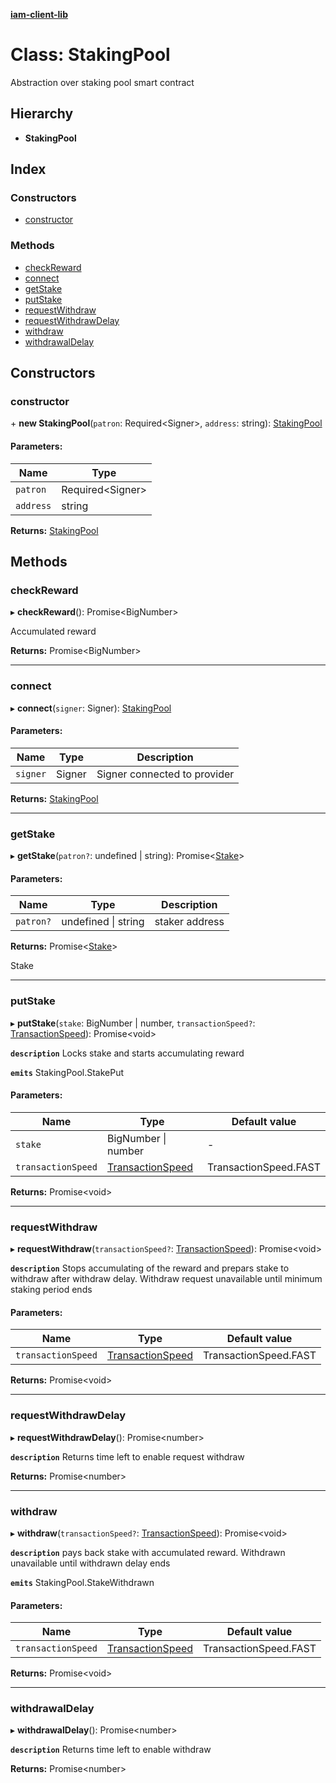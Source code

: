 **[iam-client-lib](../README.md)**

# Class: StakingPool

Abstraction over staking pool smart contract

## Hierarchy

* **StakingPool**

## Index

### Constructors

* [constructor](stakingpool.md#constructor)

### Methods

* [checkReward](stakingpool.md#checkreward)
* [connect](stakingpool.md#connect)
* [getStake](stakingpool.md#getstake)
* [putStake](stakingpool.md#putstake)
* [requestWithdraw](stakingpool.md#requestwithdraw)
* [requestWithdrawDelay](stakingpool.md#requestwithdrawdelay)
* [withdraw](stakingpool.md#withdraw)
* [withdrawalDelay](stakingpool.md#withdrawaldelay)

## Constructors

### constructor

\+ **new StakingPool**(`patron`: Required\<Signer>, `address`: string): [StakingPool](stakingpool.md)

#### Parameters:

Name | Type |
------ | ------ |
`patron` | Required\<Signer> |
`address` | string |

**Returns:** [StakingPool](stakingpool.md)

## Methods

### checkReward

▸ **checkReward**(): Promise\<BigNumber>

Accumulated reward

**Returns:** Promise\<BigNumber>

___

### connect

▸ **connect**(`signer`: Signer): [StakingPool](stakingpool.md)

#### Parameters:

Name | Type | Description |
------ | ------ | ------ |
`signer` | Signer | Signer connected to provider  |

**Returns:** [StakingPool](stakingpool.md)

___

### getStake

▸ **getStake**(`patron?`: undefined \| string): Promise\<[Stake](../globals.md#stake)>

#### Parameters:

Name | Type | Description |
------ | ------ | ------ |
`patron?` | undefined \| string | staker address |

**Returns:** Promise\<[Stake](../globals.md#stake)>

Stake

___

### putStake

▸ **putStake**(`stake`: BigNumber \| number, `transactionSpeed?`: [TransactionSpeed](../enums/transactionspeed.md)): Promise\<void>

**`description`** Locks stake and starts accumulating reward

**`emits`** StakingPool.StakePut

#### Parameters:

Name | Type | Default value |
------ | ------ | ------ |
`stake` | BigNumber \| number | - |
`transactionSpeed` | [TransactionSpeed](../enums/transactionspeed.md) | TransactionSpeed.FAST |

**Returns:** Promise\<void>

___

### requestWithdraw

▸ **requestWithdraw**(`transactionSpeed?`: [TransactionSpeed](../enums/transactionspeed.md)): Promise\<void>

**`description`** Stops accumulating of the reward and prepars stake to withdraw after withdraw delay.
Withdraw request unavailable until minimum staking period ends

#### Parameters:

Name | Type | Default value |
------ | ------ | ------ |
`transactionSpeed` | [TransactionSpeed](../enums/transactionspeed.md) | TransactionSpeed.FAST |

**Returns:** Promise\<void>

___

### requestWithdrawDelay

▸ **requestWithdrawDelay**(): Promise\<number>

**`description`** Returns time left to enable request withdraw

**Returns:** Promise\<number>

___

### withdraw

▸ **withdraw**(`transactionSpeed?`: [TransactionSpeed](../enums/transactionspeed.md)): Promise\<void>

**`description`** pays back stake with accumulated reward. Withdrawn unavailable until withdrawn delay ends

**`emits`** StakingPool.StakeWithdrawn

#### Parameters:

Name | Type | Default value |
------ | ------ | ------ |
`transactionSpeed` | [TransactionSpeed](../enums/transactionspeed.md) | TransactionSpeed.FAST |

**Returns:** Promise\<void>

___

### withdrawalDelay

▸ **withdrawalDelay**(): Promise\<number>

**`description`** Returns time left to enable withdraw

**Returns:** Promise\<number>
